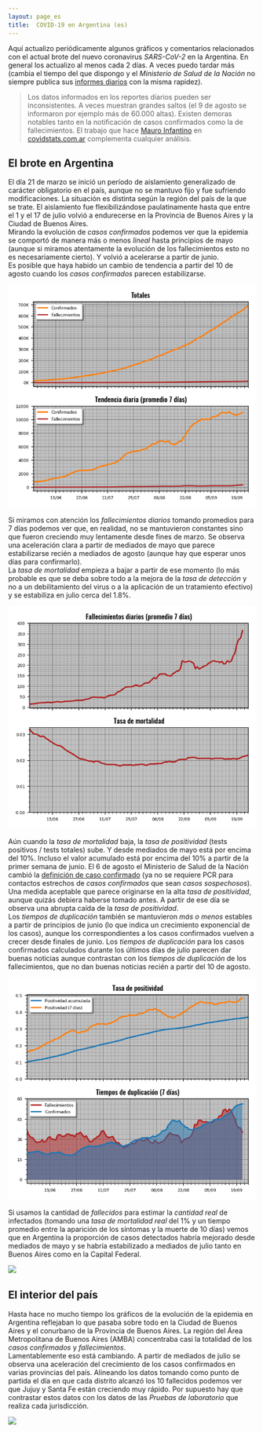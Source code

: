 ```yaml
---
layout: page_es
title:  COVID-19 en Argentina (es)
---
```


Aquí actualizo periódicamente algunos gráficos y comentarios relacionados con el actual brote del nuevo
coronavirus *SARS-CoV-2* en la Argentina. En general los actualizo al menos cada 2 días. A veces puedo
tardar más (cambia el tiempo del que dispongo y el *Ministerio de Salud de la Nación* no siempre publica
sus [informes diarios](https://www.argentina.gob.ar/coronavirus/informe-diario) con la misma rapidez).

> Los datos informados en los reportes diarios pueden ser inconsistentes. A veces muestran grandes saltos
(el 9 de agosto se informaron por ejemplo más de 60.000 altas). Existen demoras notables tanto en la
notificación de casos confirmados como la de fallecimientos. El trabajo que hace
[Mauro Infantino](https://twitter.com/plenque) en [covidstats.com.ar](https://covidstats.com.ar/panorama)
complementa cualquier análisis.

## El brote en Argentina

El día 21 de marzo se inició un período de aislamiento generalizado de carácter obligatorio en el país, aunque
no se mantuvo fijo y fue sufriendo modificaciones. La situación es distinta según la región del país de la que
se trate. El aislamiento fue flexibilizándose paulatinamente hasta que entre el 1 y el 17 de julio volvió a
endurecerse en la Provincia de Buenos Aires y la Ciudad de Buenos Aires.  
Mirando la evolución de *casos confirmados* podemos ver que la epidemia se comportó de manera más o menos
*lineal* hasta principios de mayo (aunque si miramos atentamente la evolución de los fallecimientos esto
no es necesariamente cierto). Y volvió a acelerarse a partir de junio.  
Es posible que haya habido un cambio de tendencia a partir del 10 de agosto cuando los *casos confirmados*
parecen estabilizarse.  

<img class="red" src="https://github.com/rvalla/COVID-19/raw/master/Argentina_Data/actual_charts/1_ArgentinaA.png" />

Si miramos con atención los *fallecimientos diarios* tomando promedios para 7 días podemos ver que, en realidad,
no se mantuvieron constantes sino que fueron creciendo muy lentamente desde fines de marzo. Se observa
una aceleración clara a partir de mediados de mayo que parece estabilizarse recién a mediados de agosto (aunque
hay que esperar unos días para confirmarlo).  
La *tasa de mortalidad* empieza a bajar a partir de ese momento (lo más probable es que se deba sobre todo
a la mejora de la *tasa de detección* y no a un debilitamiento del virus o a la aplicación de un tratamiento
efectivo) y se estabiliza en julio cerca del 1.8%.  

<img class="yellow" src="https://github.com/rvalla/COVID-19/raw/master/Argentina_Data/actual_charts/1_ArgentinaB.png" />

Aún cuando la *tasa de mortalidad* baja, la *tasa de positividad* (tests positivos / tests totales) sube.
Y desde mediados de mayo está por encima del 10%. Incluso el valor acumulado está por encima del 10% a partir
de la primer semana de junio. El 6 de agosto el Ministerio de Salud de la Nación cambió la
[definición de caso confirmado](https://www.argentina.gob.ar/salud/coronavirus-COVID-19/definicion-de-caso)
(ya no se requiere PCR para contactos estrechos de *casos confirmados* que sean *casos sospechosos*). Una
medida aceptable que parece originarse en la alta *tasa de positividad*, aunque quizás debiera haberse tomado
antes. A partir de ese día se observa una abrupta caída de la *tasa de positividad*.  
Los *tiempos de duplicación* también se mantuvieron *más o menos* estables a partir de principios de junio
(lo que indica un crecimiento exponencial de los casos), aunque los correspondientes a los casos confirmados
vuelven a crecer desde finales de junio. Los *tiempos de duplicación* para los casos confirmados calculados
durante los últimos días de julio parecen dar buenas noticias aunque contrastan con los *tiempos de duplicación*
de los fallecimientos, que no dan buenas noticias recién a partir del 10 de agosto.  

<img class="blue" src="https://github.com/rvalla/COVID-19/raw/master/Argentina_Data/actual_charts/1_ArgentinaC.png" />

Si usamos la cantidad de *fallecidos* para estimar la *cantidad real* de infectados (tomando una *tasa de mortalidad
real* del 1% y un tiempo promedio entre la aparición de los síntomas y la muerte de 10 días) vemos
que en Argentina la proporción de casos detectados habría mejorado desde mediados de mayo y se habría estabilizado
a mediados de julio tanto en Buenos Aires como en la Capital Federal.

<img class="gray" src="https://github.com/rvalla/COVID-19/raw/master/Argentina_Data/actual_charts/estimations/1_E_00_KnownRatioAndEstimation.png" />


## El interior del país

Hasta hace no mucho tiempo los gráficos de la evolución de la epidemia en Argentina reflejaban lo que
pasaba sobre todo en la Ciudad de Buenos Aires y el conurbano de la Provincia de Buenos Aires. La región del
Área Metropolitana de Buenos Aires (AMBA) concentraba casi la totalidad de los *casos
confirmados* y *fallecimientos*.  
Lamentablemente eso está cambiando. A partir de mediados de julio se observa una aceleración del crecimiento
de los casos confirmados en varias provincias del país. Alineando los datos tomando como punto de partida
el día en que cada distrito alcanzó los 10 fallecidos podemos ver que Jujuy y Santa Fe están creciendo
muy rápido. Por supuesto hay que contrastar estos datos con los datos de las *Pruebas de laboratorio* que
realiza cada jurisdicción.

<img class="red" src="https://github.com/rvalla/COVID-19/raw/master/Argentina_Data/actual_charts/interesting/1_O_00_Confirmed_02_Deaths_Interior.png" />